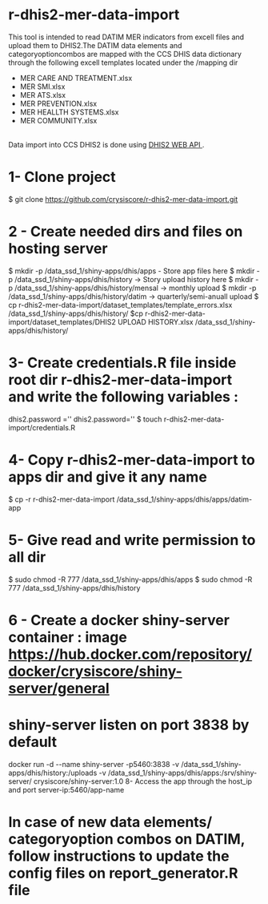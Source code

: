 # r-dhis2-mer-data-import
This  tool is intended to read DATIM MER indicators from excell files and upload them to DHIS2.The DATIM data elements and categoryoptioncombos are mapped with the CCS DHIS data dictionary through the following excell templates located under the /mapping dir
<ul>
  <li>MER CARE AND TREATMENT.xlsx</li>
  <li>MER SMI.xlsx</li>
  <li>MER ATS.xlsx</li>
   <li>MER PREVENTION.xlsx</li>  
   <li>MER HEALLTH SYSTEMS.xlsx </li>
   <li>MER COMMUNITY.xlsx </li>
</ul>   </br>
Data import into CCS DHIS2 is done using  <a href="https://docs.dhis2.org/en/develop/using-the-api/dhis-core-version-237/introduction.html"> DHIS2 WEB API </a>.

# 1- Clone project
 $ git clone https://github.com/crysiscore/r-dhis2-mer-data-import.git

# 2 - Create  needed dirs and files on hosting server
 $ mkdir -p  /data_ssd_1/shiny-apps/dhis/apps  - Store app files here
 $ mkdir -p  /data_ssd_1/shiny-apps/dhis/history          ->  Story upload history here
 $ mkdir -p  /data_ssd_1/shiny-apps/dhis/history/mensal   ->  monthly upload
 $ mkdir -p  /data_ssd_1/shiny-apps/dhis/history/datim    ->  quarterly/semi-anuall upload
 $ cp r-dhis2-mer-data-import/dataset_templates/template_errors.xlsx  /data_ssd_1/shiny-apps/dhis/history/
 $cp r-dhis2-mer-data-import/dataset_templates/DHIS2 UPLOAD HISTORY.xlsx /data_ssd_1/shiny-apps/dhis/history/

# 3- Create credentials.R file inside root dir r-dhis2-mer-data-import and write the following variables :
   dhis2.password =''
   dhis2.password=''
 $ touch r-dhis2-mer-data-import/credentials.R

# 4- Copy  r-dhis2-mer-data-import  to apps dir and give it any name
  $ cp -r r-dhis2-mer-data-import /data_ssd_1/shiny-apps/dhis/apps/datim-app

# 5- Give read and write permission to all dir
  $ sudo  chmod -R 777  /data_ssd_1/shiny-apps/dhis/apps
  $ sudo  chmod -R 777  /data_ssd_1/shiny-apps/dhis/history


# 6 - Create a docker shiny-server  container : image https://hub.docker.com/repository/docker/crysiscore/shiny-server/general
# shiny-server listen on port 3838 by default

docker run -d --name shiny-server -p5460:3838 -v /data_ssd_1/shiny-apps/dhis/history:/uploads -v /data_ssd_1/shiny-apps/dhis/apps:/srv/shiny-server/ crysiscore/shiny-server:1.0
8- Access the app through the host_ip and port server-ip:5460/app-name


# In case of new  data elements/ categoryoption combos  on DATIM,  follow instructions to update the config files on report_generator.R file

